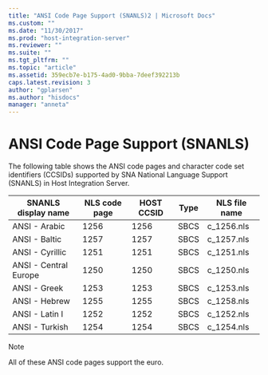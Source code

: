 ```yaml
---
title: "ANSI Code Page Support (SNANLS)2 | Microsoft Docs"
ms.custom: ""
ms.date: "11/30/2017"
ms.prod: "host-integration-server"
ms.reviewer: ""
ms.suite: ""
ms.tgt_pltfrm: ""
ms.topic: "article"
ms.assetid: 359ecb7e-b175-4ad0-9bba-7deef392213b
caps.latest.revision: 3
author: "gplarsen"
ms.author: "hisdocs"
manager: "anneta"
---
```

# ANSI Code Page Support (SNANLS)
The following table shows the ANSI code pages and character code set identifiers (CCSIDs) supported by SNA National Language Support (SNANLS) in Host Integration Server.  
  
|SNANLS display name|NLS code page|HOST CCSID|Type|NLS file name|  
|-------------------------|-------------------|----------------|----------|-------------------|  
|ANSI - Arabic|1256|1256|SBCS|c_1256.nls|  
|ANSI - Baltic|1257|1257|SBCS|c_1257.nls|  
|ANSI - Cyrillic|1251|1251|SBCS|c_1251.nls|  
|ANSI - Central Europe|1250|1250|SBCS|c_1250.nls|  
|ANSI - Greek|1253|1253|SBCS|c_1253.nls|  
|ANSI - Hebrew|1255|1255|SBCS|c_1258.nls|  
|ANSI - Latin I|1252|1252|SBCS|c_1252.nls|  
|ANSI - Turkish|1254|1254|SBCS|c_1254.nls|  
  
> [!NOTE]
>  All of these ANSI code pages support the euro.